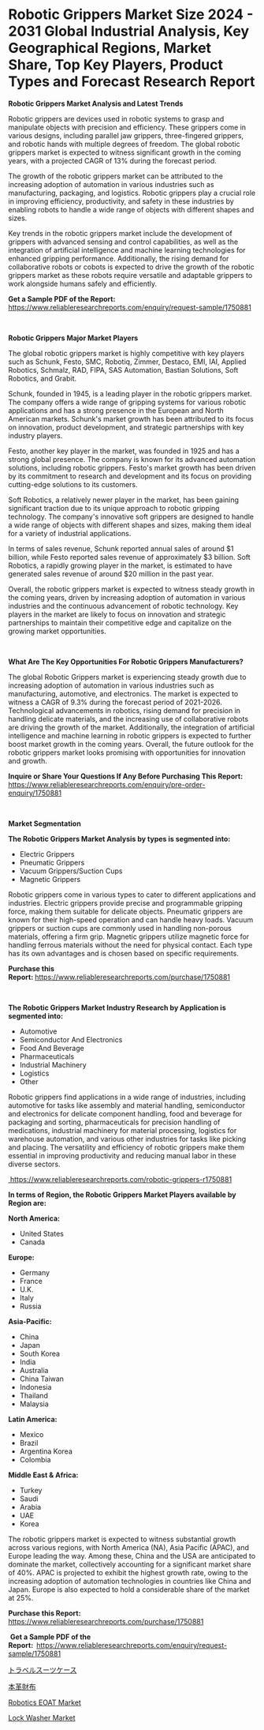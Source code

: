 <p><h1>Robotic Grippers Market Size 2024 - 2031 Global Industrial Analysis, Key Geographical Regions, Market Share, Top Key Players, Product Types and Forecast Research Report</h1></p><p><strong>Robotic Grippers Market Analysis and Latest Trends</strong></p>
<p><p>Robotic grippers are devices used in robotic systems to grasp and manipulate objects with precision and efficiency. These grippers come in various designs, including parallel jaw grippers, three-fingered grippers, and robotic hands with multiple degrees of freedom. The global robotic grippers market is expected to witness significant growth in the coming years, with a projected CAGR of 13% during the forecast period.</p><p>The growth of the robotic grippers market can be attributed to the increasing adoption of automation in various industries such as manufacturing, packaging, and logistics. Robotic grippers play a crucial role in improving efficiency, productivity, and safety in these industries by enabling robots to handle a wide range of objects with different shapes and sizes.</p><p>Key trends in the robotic grippers market include the development of grippers with advanced sensing and control capabilities, as well as the integration of artificial intelligence and machine learning technologies for enhanced gripping performance. Additionally, the rising demand for collaborative robots or cobots is expected to drive the growth of the robotic grippers market as these robots require versatile and adaptable grippers to work alongside humans safely and efficiently.</p></p>
<p><strong>Get a Sample PDF of the Report:&nbsp;</strong> <a href="https://www.reliableresearchreports.com/enquiry/request-sample/1750881">https://www.reliableresearchreports.com/enquiry/request-sample/1750881</a></p>
<p>&nbsp;</p>
<p><strong>Robotic Grippers Major Market Players</strong></p>
<p><p>The global robotic grippers market is highly competitive with key players such as Schunk, Festo, SMC, Robotiq, Zimmer, Destaco, EMI, IAI, Applied Robotics, Schmalz, RAD, FIPA, SAS Automation, Bastian Solutions, Soft Robotics, and Grabit. </p><p>Schunk, founded in 1945, is a leading player in the robotic grippers market. The company offers a wide range of gripping systems for various robotic applications and has a strong presence in the European and North American markets. Schunk's market growth has been attributed to its focus on innovation, product development, and strategic partnerships with key industry players.</p><p>Festo, another key player in the market, was founded in 1925 and has a strong global presence. The company is known for its advanced automation solutions, including robotic grippers. Festo's market growth has been driven by its commitment to research and development and its focus on providing cutting-edge solutions to its customers.</p><p>Soft Robotics, a relatively newer player in the market, has been gaining significant traction due to its unique approach to robotic gripping technology. The company's innovative soft grippers are designed to handle a wide range of objects with different shapes and sizes, making them ideal for a variety of industrial applications.</p><p>In terms of sales revenue, Schunk reported annual sales of around $1 billion, while Festo reported sales revenue of approximately $3 billion. Soft Robotics, a rapidly growing player in the market, is estimated to have generated sales revenue of around $20 million in the past year.</p><p>Overall, the robotic grippers market is expected to witness steady growth in the coming years, driven by increasing adoption of automation in various industries and the continuous advancement of robotic technology. Key players in the market are likely to focus on innovation and strategic partnerships to maintain their competitive edge and capitalize on the growing market opportunities.</p></p>
<p>&nbsp;</p>
<p><strong>What Are The Key Opportunities For Robotic Grippers Manufacturers?</strong></p>
<p><p>The global Robotic Grippers market is experiencing steady growth due to increasing adoption of automation in various industries such as manufacturing, automotive, and electronics. The market is expected to witness a CAGR of 9.3% during the forecast period of 2021-2026. Technological advancements in robotics, rising demand for precision in handling delicate materials, and the increasing use of collaborative robots are driving the growth of the market. Additionally, the integration of artificial intelligence and machine learning in robotic grippers is expected to further boost market growth in the coming years. Overall, the future outlook for the robotic grippers market looks promising with opportunities for innovation and growth.</p></p>
<p><strong>Inquire or Share Your Questions If Any Before Purchasing This Report:</strong> <a href="https://www.reliableresearchreports.com/enquiry/pre-order-enquiry/1750881">https://www.reliableresearchreports.com/enquiry/pre-order-enquiry/1750881</a></p>
<p>&nbsp;</p>
<p><strong>Market Segmentation</strong></p>
<p><strong>The Robotic Grippers Market Analysis by types is segmented into:</strong></p>
<p><ul><li>Electric Grippers</li><li>Pneumatic Grippers</li><li>Vacuum Grippers/Suction Cups</li><li>Magnetic Grippers</li></ul></p>
<p><p>Robotic grippers come in various types to cater to different applications and industries. Electric grippers provide precise and programmable gripping force, making them suitable for delicate objects. Pneumatic grippers are known for their high-speed operation and can handle heavy loads. Vacuum grippers or suction cups are commonly used in handling non-porous materials, offering a firm grip. Magnetic grippers utilize magnetic force for handling ferrous materials without the need for physical contact. Each type has its own advantages and is chosen based on specific requirements.</p></p>
<p><strong>Purchase this Report:&nbsp;</strong><a href="https://www.reliableresearchreports.com/purchase/1750881">https://www.reliableresearchreports.com/purchase/1750881</a></p>
<p>&nbsp;</p>
<p><strong>The Robotic Grippers Market Industry Research by Application is segmented into:</strong></p>
<p><ul><li>Automotive</li><li>Semiconductor And Electronics</li><li>Food And Beverage</li><li>Pharmaceuticals</li><li>Industrial Machinery</li><li>Logistics</li><li>Other</li></ul></p>
<p><p>Robotic grippers find applications in a wide range of industries, including automotive for tasks like assembly and material handling, semiconductor and electronics for delicate component handling, food and beverage for packaging and sorting, pharmaceuticals for precision handling of medications, industrial machinery for material processing, logistics for warehouse automation, and various other industries for tasks like picking and placing. The versatility and efficiency of robotic grippers make them essential in improving productivity and reducing manual labor in these diverse sectors.</p></p>
<p><a href="https://www.reliableresearchreports.com/robotic-grippers-r1750881">&nbsp;https://www.reliableresearchreports.com/robotic-grippers-r1750881</a></p>
<p><strong>In terms of Region, the Robotic Grippers Market Players available by Region are:</strong></p>
<p>
    <p> <strong> North America: </strong>
        <ul>
            <li>United States</li>
            <li>Canada</li>
        </ul>
        </p> 
    <p> <strong> Europe: </strong>
        <ul>
            <li>Germany</li>
            <li>France</li>
            <li>U.K.</li>
            <li>Italy</li>
            <li>Russia</li>
        </ul>
        </p> 
    <p> <strong> Asia-Pacific: </strong>
        <ul>
            <li>China</li>
            <li>Japan</li>
            <li>South Korea</li>
            <li>India</li>
            <li>Australia</li>
            <li>China Taiwan</li>
            <li>Indonesia</li>
            <li>Thailand</li>
            <li>Malaysia</li>
        </ul>
        </p> 
    <p> <strong> Latin America: </strong>
        <ul>
            <li>Mexico</li>
            <li>Brazil</li>
            <li>Argentina Korea</li>
            <li>Colombia</li>
        </ul>
        </p> 
    <p> <strong> Middle East & Africa: </strong>
        <ul>
            <li>Turkey</li>
            <li>Saudi</li>
            <li>Arabia</li>
            <li>UAE</li>
            <li>Korea</li>
        </ul>
    </p>
    </p>
<p><p>The robotic grippers market is expected to witness substantial growth across various regions, with North America (NA), Asia Pacific (APAC), and Europe leading the way. Among these, China and the USA are anticipated to dominate the market, collectively accounting for a significant market share of 40%. APAC is projected to exhibit the highest growth rate, owing to the increasing adoption of automation technologies in countries like China and Japan. Europe is also expected to hold a considerable share of the market at 25%.</p></p>
<p><strong>Purchase this Report: </strong><a href="https://www.reliableresearchreports.com/purchase/1750881">https://www.reliableresearchreports.com/purchase/1750881</a></p>
<p>&nbsp;<strong>Get a Sample PDF of the Report:&nbsp;&nbsp;</strong><a href="https://www.reliableresearchreports.com/enquiry/request-sample/1750881">https://www.reliableresearchreports.com/enquiry/request-sample/1750881</a></p>
<p><strong></strong></p>
<p><p><a href="https://github.com/EstaSprer20231/Market-Research-Report-List-1/blob/main/745926331606.md">トラベルスーツケース</a></p><p><a href="https://github.com/vlcostes/Market-Research-Report-List-1/blob/main/508860831605.md">本革財布</a></p><p><a href="https://github.com/Angelnienowdseej3e45z3p8c/Market-Research-Report-List-2/blob/main/robotics-eoat-market.md">Robotics EOAT Market</a></p><p><a href="https://github.com/brentleyjimmiealvaradoz4l1rea/Market-Research-Report-List-2/blob/main/lock-washer-market.md">Lock Washer Market</a></p></p>